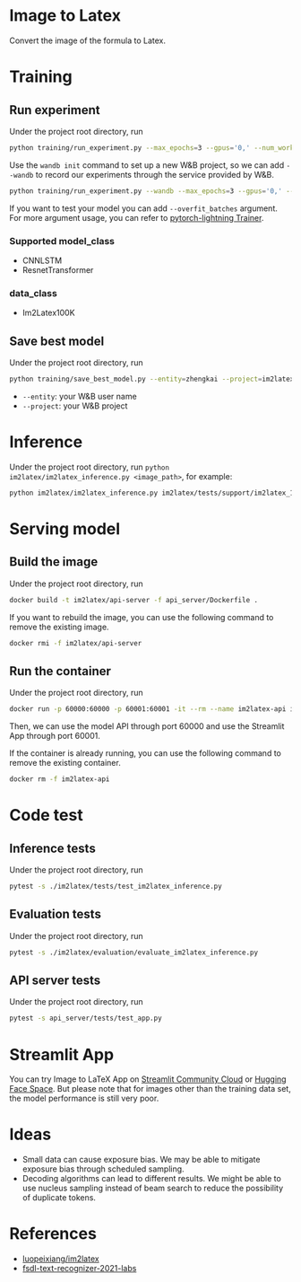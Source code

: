 # Image to Latex
Convert the image of the formula to Latex.

# Training
## Run experiment
Under the project root directory, run 
```bash
python training/run_experiment.py --max_epochs=3 --gpus='0,' --num_workers=2 --model_class=ResnetTransformer --data_class=Im2Latex100K --batch_size=16
```

Use the `wandb init` command to set up a new W&B project, so we can add `--wandb` to record our experiments through the service provided by W&B.
```bash
python training/run_experiment.py --wandb --max_epochs=3 --gpus='0,' --num_workers=2 --model_class=ResnetTransformer --data_class=Im2Latex100K --batch_size=8
```

If you want to test your model you can add `--overfit_batches` argument.
For more argument usage, you can refer to [pytorch-lightning Trainer](https://pytorch-lightning.readthedocs.io/en/1.2.8/common/trainer.html).

### Supported model_class
- CNNLSTM
- ResnetTransformer

### data_class
- Im2Latex100K

## Save best model
Under the project root directory, run 
```bash
python training/save_best_model.py --entity=zhengkai --project=im2latex --trained_data_class=Im2Latex100K
```

- `--entity`: your W&B user name
- `--project`: your W&B project

# Inference
Under the project root directory, run `python im2latex/im2latex_inference.py <image_path>`, for example:
```bash
python im2latex/im2latex_inference.py im2latex/tests/support/im2latex_100k/7944775fc9.png
```

# Serving model
## Build the image
Under the project root directory, run 
```bash
docker build -t im2latex/api-server -f api_server/Dockerfile .
```

If you want to rebuild the image, you can use the following command to remove the existing image.
```bash
docker rmi -f im2latex/api-server
```

## Run the container
Under the project root directory, run
```bash
docker run -p 60000:60000 -p 60001:60001 -it --rm --name im2latex-api im2latex/api-server
```
Then, we can use the model API through port 60000 and use the Streamlit App through port 60001.

If the container is already running, you can use the following command to remove the existing container.
```bash
docker rm -f im2latex-api
```

# Code test
## Inference tests
Under the project root directory, run
```bash
pytest -s ./im2latex/tests/test_im2latex_inference.py
```

## Evaluation tests
Under the project root directory, run
```bash
pytest -s ./im2latex/evaluation/evaluate_im2latex_inference.py
```

## API server tests
Under the project root directory, run
```bash
pytest -s api_server/tests/test_app.py
```

# Streamlit App
You can try Image to LaTeX App on [Streamlit Community Cloud](https://share.streamlit.io/yezhengkai/im2latex/api_server/streamlit_app.py) or [Hugging Face Space](https://huggingface.co/spaces/yezhengkai/im2latex). But please note that for images other than the training data set, the model performance is still very poor.

# Ideas
- Small data can cause exposure bias. We may be able to mitigate exposure bias through scheduled sampling.
- Decoding algorithms can lead to different results. We might be able to use nucleus sampling instead of beam search to reduce the possibility of duplicate tokens.

# References
- [luopeixiang/im2latex](https://github.com/luopeixiang/im2latex)
- [fsdl-text-recognizer-2021-labs](https://github.com/full-stack-deep-learning/fsdl-text-recognizer-2021-labs)
